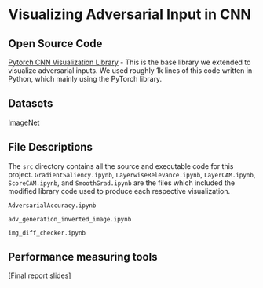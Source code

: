 # Visualizing Adversarial Input in CNN



## Open Source Code
[Pytorch CNN Visualization Library](https://github.com/utkuozbulak/pytorch-cnn-visualizations) - This is the base library we extended to visualize adversarial inputs. We used roughly 1k lines of this code written in Python, which mainly using the PyTorch library.

## Datasets
[ImageNet](https://www.image-net.org/)

## File Descriptions
The `src` directory contains all the source and executable code for this project. `GradientSaliency.ipynb`, `LayerwiseRelevance.ipynb`, `LayerCAM.ipynb`, `ScoreCAM.ipynb`, and `SmoothGrad.ipynb` are the files which included the modified library code used to produce each respective visualization. 

`AdversarialAccuracy.ipynb` 

`adv_generation_inverted_image.ipynb`

`img_diff_checker.ipynb`

## Performance measuring tools
[Final report slides]

